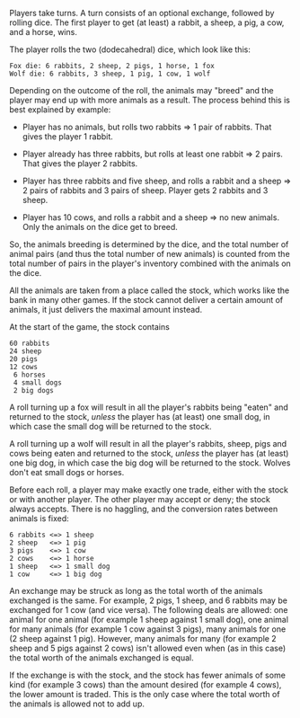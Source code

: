 Players take turns. A turn consists of an optional exchange, followed by rolling dice.
The first player to get (at least) a rabbit, a sheep, a pig, a cow, and a horse, wins.

The player rolls the two (dodecahedral) dice, which look like this:

    Fox die: 6 rabbits, 2 sheep, 2 pigs, 1 horse, 1 fox
    Wolf die: 6 rabbits, 3 sheep, 1 pig, 1 cow, 1 wolf

Depending on the outcome of the roll, the animals may "breed" and the player may
end up with more animals as a result. The process behind this is best explained
by example:

* Player has no animals, but rolls two rabbits => 1 pair of rabbits.
  That gives the player 1 rabbit.

* Player already has three rabbits, but rolls at least one rabbit => 2 pairs.
  That gives the player 2 rabbits.

* Player has three rabbits and five sheep, and rolls a rabbit and a sheep => 2 pairs
  of rabbits and 3 pairs of sheep. Player gets 2 rabbits and 3 sheep.

* Player has 10 cows, and rolls a rabbit and a sheep => no new animals.
  Only the animals on the dice get to breed.

So, the animals breeding is determined by the dice, and the total number of animal
pairs (and thus the total number of new animals) is counted from the total number of
pairs in the player's inventory combined with the animals on the dice.

All the animals are taken from a place called the stock, which works like the bank in
many other games. If the stock cannot deliver a certain amount of animals, it just
delivers the maximal amount instead.

At the start of the game, the stock contains

    60 rabbits
    24 sheep
    20 pigs
    12 cows
     6 horses
     4 small dogs
     2 big dogs

A roll turning up a fox will result in all the player's rabbits being "eaten" and
returned to the stock, *unless* the player has (at least) one small dog, in which
case the small dog will be returned to the stock.

A roll turning up a wolf will result in all the player's rabbits, sheep, pigs and
cows being eaten and returned to the stock, *unless* the player has (at least) one
big dog, in which case the big dog will be returned to the stock. Wolves don't eat
small dogs or horses.

Before each roll, a player may make exactly one trade, either with the stock or
with another player. The other player may accept or deny; the stock always accepts.
There is no haggling, and the conversion rates between animals is fixed:

    6 rabbits <=> 1 sheep
    2 sheep   <=> 1 pig
    3 pigs    <=> 1 cow
    2 cows    <=> 1 horse
    1 sheep   <=> 1 small dog
    1 cow     <=> 1 big dog

An exchange may be struck as long as the total worth of the animals exchanged is
the same. For example, 2 pigs, 1 sheep, and 6 rabbits may be exchanged for 1 cow
(and vice versa). The following deals are allowed: one animal for one animal
(for example 1 sheep against 1 small dog), one animal for many animals (for
example 1 cow against 3 pigs), many animals for one (2 sheep against 1 pig).
However, many animals for many (for example 2 sheep and 5 pigs against 2 cows)
isn't allowed even when (as in this case) the total worth of the animals
exchanged is equal.

If the exchange is with the stock, and the stock has fewer animals of some kind
(for example 3 cows) than the amount desired (for example 4 cows), the lower amount
is traded. This is the only case where the total worth of the animals is allowed
not to add up.

